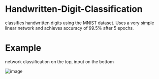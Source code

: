 # Handwritten-Digit-Classification

classifies handwritten digits using the MNIST dataset. Uses a very simple linear network and achieves accuracy of 99.5% after 5 epochs.

# Example
network classification on the top, input on the bottom

![image](https://github.com/MasterMeep/Handwritten-Digit-Classification/assets/51376656/49303f8e-2985-4734-ad0e-2af4921163a6)
